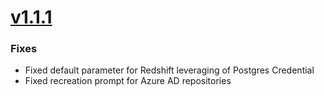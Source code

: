 # [v1.1.1](https://github.com/dbt-labs/terraform-provider-dbtcloud/compare/v1.1.0...v1.1.1)
### Fixes
* Fixed default parameter for Redshift leveraging of Postgres Credential
* Fixed recreation prompt for Azure AD repositories
